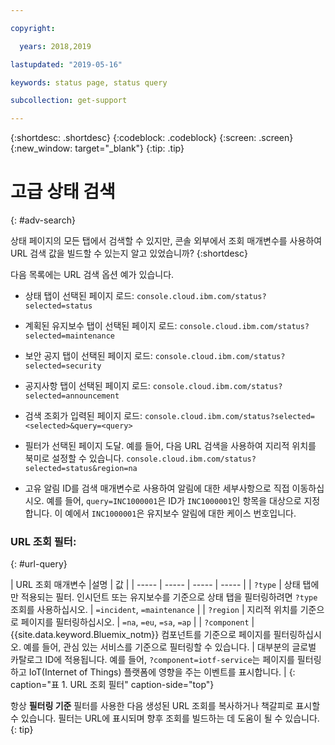 ```yaml
---

copyright:

  years: 2018,2019

lastupdated: "2019-05-16"

keywords: status page, status query

subcollection: get-support

---
```


{:shortdesc: .shortdesc}
{:codeblock: .codeblock}
{:screen: .screen}
{:new_window: target="_blank"}
{:tip: .tip}

# 고급 상태 검색
{: #adv-search}

상태 페이지의 모든 탭에서 검색할 수 있지만, 콘솔 외부에서 조회 매개변수를 사용하여 URL 검색 값을 빌드할 수 있는지 알고 있었습니까?
{:shortdesc}

다음 목록에는 URL 검색 옵션 예가 있습니다.

* 상태 탭이 선택된 페이지 로드: `console.cloud.ibm.com/status?selected=status`
* 계획된 유지보수 탭이 선택된 페이지 로드: `console.cloud.ibm.com/status?selected=maintenance`
* 보안 공지 탭이 선택된 페이지 로드: `console.cloud.ibm.com/status?selected=security`
* 공지사항 탭이 선택된 페이지 로드: `console.cloud.ibm.com/status?selected=announcement`
* 검색 조회가 입력된 페이지 로드: `console.cloud.ibm.com/status?selected=<selected>&query=<query>`
* 필터가 선택된 페이지 도달. 예를 들어, 다음 URL 검색을 사용하여 지리적 위치를 북미로 설정할 수 있습니다. `console.cloud.ibm.com/status?selected=status&region=na`

* 고유 알림 ID를 검색 매개변수로 사용하여 알림에 대한 세부사항으로 직접 이동하십시오. 예를 들어, `query=INC1000001`은 ID가 `INC1000001`인 항목을 대상으로 지정합니다. 이 예에서 `INC1000001`은 유지보수 알림에 대한 케이스 번호입니다.

### URL 조회 필터:
{: #url-query}

| URL 조회 매개변수 |설명 | 값 |
| ----- | ----- | ----- | ----- |
| `?type` | 상태 탭에만 적용되는 필터. 인시던트 또는 유지보수를 기준으로 상태 탭을 필터링하려면 `?type` 조회를 사용하십시오. | `=incident`, `=maintenance` |
| `?region` | 지리적 위치를 기준으로 페이지를 필터링하십시오.  | `=na`, `=eu`, `=sa`, `=ap` |
| `?component` | {{site.data.keyword.Bluemix_notm}} 컴포넌트를 기준으로 페이지를 필터링하십시오. 예를 들어, 관심 있는 서비스를 기준으로 필터링할 수 있습니다. | 대부분의 글로벌 카탈로그 ID에 적용됩니다. 예를 들어, `?component=iotf-service`는 페이지를 필터링하고 IoT(Internet of Things) 플랫폼에 영향을 주는 이벤트를 표시합니다.  |
{: caption="표 1. URL 조회 필터" caption-side="top"}

항상 **필터링 기준** 필터를 사용한 다음 생성된 URL 조회를 복사하거나 책갈피로 표시할 수 있습니다. 필터는 URL에 표시되며 향후 조회를 빌드하는 데 도움이 될 수 있습니다.
{: tip}
